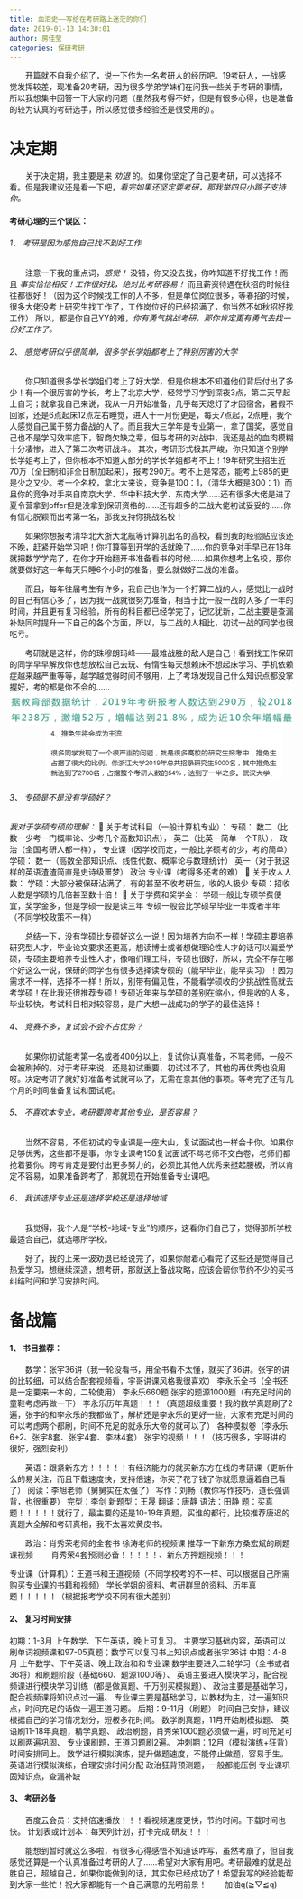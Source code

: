 ```yaml
---
title: 血泪史——写给在考研路上迷茫的你们
date: 2019-01-13 14:30:01
author: 房佳莹
categories: 保研考研
---
```


&emsp;&emsp;开篇就不自我介绍了，说一下作为一名考研人的经历吧。19考研人，一战感觉发挥较差，现准备20考研，因为很多学弟学妹们在问我一些关于考研的事情，所以我想集中回答一下大家的问题（虽然我考得不好，但是有很多心得，也是准备的较为认真的考研选手，所以感觉很多经验还是很受用的）。

# 决定期

&emsp;&emsp;关于决定期，我主要是来 *劝退* 的。如果你坚定了自己要考研，可以选择不看。但是我建议还是看一下吧，*看完如果还坚定要考研，那我举四只小蹄子支持你。*

#### 考研心理的三个误区：
###### 1、	考研是因为感觉自己找不到好工作

&emsp;&emsp;注意一下我的重点词，*感觉！* 没错，你又没去找，你咋知道不好找工作！而且 *事实恰恰相反！工作很好找，绝对比考研容易！* 而且薪资待遇在秋招的时候往往都很好！（因为这个时候找工作的人不多，但是单位岗位很多，等春招的时候，很多大佬没考上研究生找工作了，工作岗位好的已经招满了，你当然不如秋招好找工作）
所以，都是你自己YY的难，*你有勇气挑战考研，那你肯定更有勇气去找一份好工作了。*

###### 2、	感觉考研似乎很简单，很多学长学姐都考上了特别厉害的大学

&emsp;&emsp;你只知道很多学长学姐们考上了好大学，但是你根本不知道他们背后付出了多少！有一个很厉害的学长，考上了北京大学，经常学习学到深夜3点，第二天早起上自习；就拿我自己来说，我从一月开始准备，几乎每天熄灯了才回宿舍，暑假不回家，还是6点起床12点左右睡觉，进入十一月份更是，每天7点起，2点睡，我个人感觉自己属于努力备战的人了。而且我大三学年是专业第一，拿了国奖，感觉自己也不是学习效率底下，智商欠缺之辈，但与考研的对战中，我还是战的血肉模糊十分凄惨，进入了第二次考研战斗。
其次，考研形式极其严峻，你只知道个别学长学姐考上了，但你根本不知道大部分的学长学姐都考不上！19年研究生招生近70万（全日制和非全日制加起来），报考290万。考不上是常态，能考上985的更是少之又少。考一个名校，拿北大来说，竞争是100：1，（清华大概是300：1）而且你的竞争对手来自南京大学、华中科技大学、东南大学……还有很多大佬是进了夏令营拿到offer但是没拿到保研资格的……还有超多的二战大佬初试妥妥的……你有信心脱颖而出考第一名，那我支持你挑战名校！

&emsp;&emsp;如果你想报考清华北大浙大北航等计算机出名的高校，看到我的经验贴应该还不晚，赶紧开始学习吧！你打算等到开学的话就晚了……你的竞争对手早已在18年就把数学学完了，在你才开始翻开书准备看书的时候……如果你想考上名校，那你就要做好这一年每天只睡6个小时的准备，要么就做好二战的准备。

&emsp;&emsp;而且，每年往届考生有许多，我自己也作为一个打算二战的人，感觉比一战时的自己有信心多了，因为我一战就很努力准备，相当于比一般一战的人多了一年的时间，并且更有复习经验，所有的科目都已经学完了，记忆犹新，二战主要是查漏补缺同时提升一下自己的各个方面，所以，与二战的人相比，初试一战的同学也很吃亏。

&emsp;&emsp;考研就是这样，你的珠穆朗玛峰——最难战胜的敌人是自己！看到找工作保研的同学早早解放你也想放松自己去玩、有惰性每天想赖床不想起床学习、手机依赖症越来越严重等等，越学越觉得时间不够用，上了考场发现自己什么知识点都没掌握好，考的都是你不会的……
&emsp;&emsp; &emsp;&emsp;![avatar](/img/fjy1.png)
&emsp;&emsp; &emsp;&emsp; ![avatar](/img/fjy2.png)
###### 3、	专硕是不是没有学硕好？
*我对于学硕专硕的理解：*
	关于考试科目（一般计算机专业）：
专硕：
数二（比数一少考一门概率论、少考几个高数知识点），
英二（比英一简单一个T队），
政治（全国考研人都一样），
专业课（因学校而定，一般比学硕考的少，考的简单）
             学硕：
                 数一（高数全部知识点、线性代数、概率论与数理统计）
                英一（对于我这样的英语渣渣简直是史诗级噩梦）
                政治
                专业课（考得多还考的难）
	关于收人人数：
               学硕：大部分被保研沾满了，有的甚至不收考研生，收的人极少
               专硕：招收人数是学硕的几倍甚至数十倍！
	关于学费和奖学金：
              学硕一般比专硕学费便宜，奖学金多，但是学硕一般是读三年
专硕一般会比学硕早毕业一年或者半年（不同学校政策不一样）

&emsp;&emsp;总结一下，没有学硕比专硕好这么一说！因为培养方向不一样！学硕主要培养研究型人才，毕业论文要求还更高，想读博士或者想做理论性人才的话可以偏爱学硕，专硕主要培养专业性人才，像咱们理工科，专硕也很好，所以，完全不存在哪个好这么一说，保研的同学也有很多选择读专硕的（能早毕业，能早实习）！因为需求不一样，选择不一样！所以，别带有偏见性，不能看学硕收的少挑战性高就去考学硕！在此我还很推荐专硕！专硕近年来与学硕的差别在缩小，但是收的人多，毕业较快，考试科目相对较容易，是广大想一战成功的学子的最佳选择！


###### 4、	竞赛不多，复试会不会不占优势？
&emsp;&emsp;如果你初试能考第一名或者400分以上，复试你认真准备，不骂老师，一般不会被刷掉的。对于考研来说，还是初试重要，初试过不了，其他的再优秀也没用呀。决定考研了就好好准备考试就可以了，无需在意其他的事项。等考完了还有几个月的时间准备复试和面试呢。

###### 5、	不喜欢本专业，考研要跨考其他专业，是否容易？
&emsp;&emsp;当然不容易，不但初试的专业课是一座大山，复试面试也一样会卡你。如果你足够优秀，这些都不是事，你专业课考150复试面试不骂老师不交白卷，老师们都抢着要你。跨考肯定是要付出更多努力的，必须比其他人优秀来挺起腰板，所以肯定不容易，如果准备跨考了，那就现在开始准备专业课吧。
###### 6、	我该选择专业还是选择学校还是选择地域
&emsp;&emsp;我觉得，我个人是“学校-地域-专业”的顺序，这看你们自己了，觉得那所学校最适合自己，就选哪所学校。

&emsp;&emsp;好了，我的上来一波劝退已经说完了，如果你耐着心看完了这些还是觉得自己热爱学习，想继续深造，想考研，那就送上备战攻略，应该会帮你节约不少的买书纠结时间和学习安排时间。

# 备战篇

#### 1、	书目推荐：
&emsp;&emsp;数学：张宇36讲（我一轮没看书，用全书看不太懂，就买了36讲。张宇的讲的比较细，可以结合配套视频看，宇哥讲课风格我很喜欢）
      李永乐全书（全书还是一定要来一本的，二轮使用）
      李永乐660题
      张宇的题源1000题（有充足时间的童鞋考虑再做一下）
      李永乐历年真题！！！（真题超级重要！我的数学真题刷了2遍，张宇的和李永乐的我都做了，解析还是李永乐的更好一些，大家有充足时间的可以考虑两个都刷，时间不充足的就永乐大帝的就可以了）
      各种模拟卷（李永乐6+2、张宇8套、张宇4套、李林4套）
张宇的视频！！！（技巧很多，宇哥讲的很好，强烈安利）

&emsp;&emsp;英语：跟紧新东方！！！！！有经济能力的就买新东方在线的考研课（更新什么的易关注，而且下载速度快，支持倍速，你买了花了钱了你就愿意逼着自己看了）
      阅读：李旭老师（舅舅实在太强了）
      写作：刘畅（教你写作技巧，道长强调背，也很重要）
      完型：李剑
      新题型：王晟
      翻译：唐静
      语法：田静
      题：买真题！！！！！就行了，最主要的还是10-19年真题，买谁的都行，比较推荐唐迟的真题大全解和考研真相，我不太喜欢黄皮书。

&emsp;&emsp;政治：肖秀荣老师的全套书
      徐涛老师的视频课
      推荐一下新东方桑宏斌的刷题课视频
&emsp;&emsp;肖秀荣4套预测必备！！！！！、新东方押题视频！！！

专业课（计算机）：王道书和王道视频（不同学校考的不一样、可以根据自己所需购买专业课的书籍和视频）
                 学长学姐的资料、考研群里的资料、历年真题！！！！！（根据报考学校不同有很大差别）

#### 2、	复习时间安排
初期：1-3月
上午数学、下午英语，晚上可复习。
主要学习基础内容，英语可以刷单词视频课和97-05真题；数学可以复习书上知识点或者张宇36讲
   中期：4-8月
       上午数学、下午英语、晚上政治和和专业课
数学主要进入二轮学习（全书或者36将）和刷题阶段（基础660、题源1000等）、
英语主要进入模块学习，配合视频课进行模块学习训练（都是做真题、千万别买模拟题）、
政治主要是基础学习，配合视频课将知识点过一遍、
专业课主要是基础学习，以教材为主，过一遍知识点，时间充足的话做一遍王道习题。
后期：9-11月（刷题）
时间自己安排，建议根据自己的学习情况划分，短板多花时间。
数学刷真题，11月开始刷模拟题、
英语刷11-18年真题，精学真题、
政治刷题，肖秀荣1000题必须做一遍，时间充足可以刷两遍巩固、
专业课刷题，王道习题刷2遍。
冲刺期：12月（模拟演练+狂背）
时间安排同上。
数学进行模拟演练，提升做题速度，不能停止做题，容易手生。
英语进行模拟演练，合理安排时间分配
政治狂背预测题，一般都能压倒
专业课巩固知识点，查漏补缺

#### 3、	考研必备
&emsp;&emsp;百度云会员：支持倍速播放！！！看视频速度更快，节约时间。下载时间也快。
计划表或计划本：每天列计划，打卡完成
研友！！！

&emsp;&emsp;能想到暂时就这么多啦，有很多心得感悟不知道该咋写，虽然考崩了，但自我感觉还算是一个认真准备过考研的人了……希望对大家有用吧。考研最难的就是战胜自己，超越自己，如果你能做到的话，其实你已经成功了！希望我写的经验能帮到大家一些忙！祝大家都能有一个自己满意的光明前景！
&emsp;&emsp;加油q(≧▽≦q)
